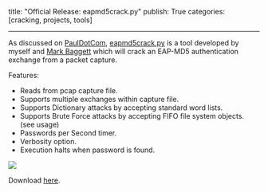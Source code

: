 title: "Official Release: eapmd5crack.py"
publish: True
categories: [cracking, projects, tools]

---

As discussed on [PaulDotCom](http://pauldotcom.com/2011/04/eap-md5-offline-password-attac.html), [eapmd5crack.py](https://github.com/lanmaster53/ptscripts/blob/master/eapmd5crack.py) is a tool developed by myself and [Mark Baggett](http://www.indepthdefense.com/) which will crack an EAP-MD5 authentication exchange from a packet capture.

<!-- READMORE -->

Features:

- Reads from pcap capture file.
- Supports multiple exchanges within capture file.
- Supports Dictionary attacks by accepting standard word lists.
- Supports Brute Force attacks by accepting FIFO file system objects. (see usage)
- Passwords per Second timer.
- Verbosity option.
- Execution halts when password is found.

[![](/static/images/posts/eapmd5screen.png)](/static/images/posts/eapmd5screen.png)

Download [here](https://github.com/lanmaster53/ptscripts/blob/master/eapmd5crack.py).
